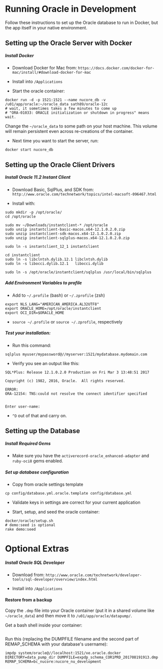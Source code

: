 # Running Oracle in Development

Follow these instructions to set up the Oracle database to run in Docker, but the app itself in your native environment.

## Setting up the Oracle Server with Docker

##### Install Docker

* Download Docker for Mac from: `https://docs.docker.com/docker-for-mac/install/#download-docker-for-mac`

* Install into `/Applications`

* Start the oracle container:

```
docker run -d -p 1521:1521 --name nucore_db -v /u01/app/oracle:~/oracle_data sath89/oracle-12c
# wait, it sometimes takes a few minutes to come up
# "ORA-01033: ORACLE initialization or shutdown in progress" means wait.
```

Change the `~/oracle_data` to some path on your host machine. This volume will
remain persistent even across re-creations of the container.

* Next time you want to start the server, run:

```
docker start nucore_db
```

## Setting up the Oracle Client Drivers

##### Install Oracle 11.2 Instant Client

* Download Basic, SqlPlus, and SDK from: `http://www.oracle.com/technetwork/topics/intel-macsoft-096467.html`

* Install with:

```
sudo mkdir -p /opt/oracle/
cd /opt/oracle

sudo mv ~/Downloads/instantclient-* /opt/oracle
sudo unzip instantclient-basic-macos.x64-12.1.0.2.0.zip
sudo unzip instantclient-sdk-macos.x64-12.1.0.2.0.zip
sudo unzip instantclient-sqlplus-macos.x64-12.1.0.2.0.zip

sudo ln -s instantclient_12_1 instantclient

cd instantclient
sudo ln -s libclntsh.dylib.12.1 libclntsh.dylib
sudo ln -s libocci.dylib.12.1   libocci.dylib

sudo ln -s /opt/oracle/instantclient/sqlplus /usr/local/bin/sqlplus
```

##### Add Environment Variables to profile

* Add to `~/.profile` (bash) or `~/.zprofile` (zsh)

```
export NLS_LANG="AMERICAN_AMERICA.AL32UTF8"
export ORACLE_HOME=/opt/oracle/instantclient
export OCI_DIR=$ORACLE_HOME
```

* `source ~/.profile` or `source ~/.zprofile`, respectively


##### Test your installation:

* Run this command:

```
sqlplus myuser/mypassword@//myserver:1521/mydatabase.mydomain.com
```

* Verify you see an output like this:

```
SQL*Plus: Release 12.1.0.2.0 Production on Fri Mar 3 13:48:51 2017

Copyright (c) 1982, 2016, Oracle.  All rights reserved.

ERROR:
ORA-12154: TNS:could not resolve the connect identifier specified


Enter user-name:
```

* `^D` out of that and carry on.

## Setting up the Database

##### Install Required Gems

* Make sure you have the `activerecord-oracle_enhanced-adapter` and `ruby-oci8` gems
enabled.

##### Set up database configuration

* Copy from oracle settings template

```
cp config/database.yml.oracle.template config/database.yml
```

* Validate keys in settings are correct for your current application

* Start, setup, and seed the oracle container:

```
docker/oracle/setup.sh
# demo:seed is optional
rake demo:seed
```

# Optional Extras

##### Install Oracle SQL Developer

* Download from: `http://www.oracle.com/technetwork/developer-tools/sql-developer/overview/index.html`

* Install into `/Applications`

#### Restore from a backup

Copy the `.dmp` file into your Oracle container (put it in a shared volume like `~/oracle_data`)
and then move it to `/u01/app/oracle/datapump/`.

Get a bash shell inside your container:

```

```

Run this (replacing the DUMPFILE filename and the second part of REMAP_SCHEMA with your database's username):
```
impdp system/oracle@//localhost:1521/xe.oracle.docker DIRECTORY=data_pump_dir DUMPFILE=expdp_schema_COR1PRD_201708191913.dmp REMAP_SCHEMA=bc_nucore:nucore_nu_development
```
